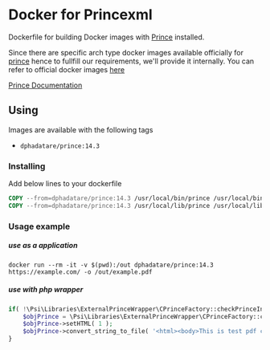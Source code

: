 # Docker for Princexml

Dockerfile for building Docker images with [Prince](https://www.princexml.com/) installed.

Since there are specific arch type docker images available officially for [prince](https://www.princexml.com/) hence to fullfill our requirements, we'll provide it internally.
You can refer to official docker images [here](https://hub.docker.com/r/yeslogic/prince)

[Prince Documentation](https://www.princexml.com/doc/server-integration/#prince-docker-image)

## Using
Images are available with the following tags
* `dphadatare/prince:14.3`

### Installing
Add below lines to your dockerfile

```dockerfile
COPY --from=dphadatare/prince:14.3 /usr/local/bin/prince /usr/local/bin/prince
COPY --from=dphadatare/prince:14.3 /usr/local/lib/prince /usr/local/lib/prince
```


### Usage example

##### use as a application
```shell
docker run --rm -it -v $(pwd):/out dphadatare/prince:14.3 https://example.com/ -o /out/example.pdf
```

##### use with php wrapper
```php
if( !\Psi\Libraries\ExternalPrinceWrapper\CPrinceFactory::checkPrinceInstalled() ) {
    $objPrince = \Psi\Libraries\ExternalPrinceWrapper\CPrinceFactory::createPrince();
    $objPrince->setHTML( 1 );
    $objPrince->convert_string_to_file( '<html><body>This is test pdf created from princexml</body></html>', 'test.pdf', $arrstrError );
}
```
